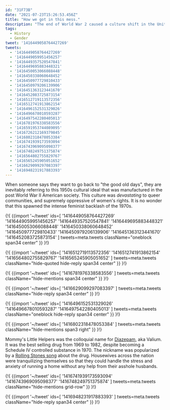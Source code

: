 ```yaml
---
id: "31F73B"
date: "2021-07-23T15:26:53.456Z"
title: "How we got in this mess."
description: "The end of World War 2 caused a culture shift in the United States that still harms us today."
tags:
  - History
  - Gender
tweet: '1416449058764427269'
tweets:
  - '1416449058764427269'
  - '1416449059951456257'
  - '1416449357520547841'
  - '1416449695883448321'
  - '1416450053066088448'
  - '1416450338060648452'
  - '1416450977729810433'
  - '1416450979206139906'
  - '1416451363123441670'
  - '1416452083725873154'
  - '1416512719113572356'
  - '1416512741913862154'
  - '1416496152531329026'
  - '1416496678010593287'
  - '1416497542280405013'
  - '1416781976338583556'
  - '1416591953744089095'
  - '1416726212169379845'
  - '1416802318478053384'
  - '1416741939173593094'
  - '1416743969095098377'
  - '1416748249751375874'
  - '1416564802755829767'
  - '1416565245905051652'
  - '1416629099297083397'
  - '1416948231917883393'
---
```


When someone says they want to go back to "the good old days", they are inevitably referring to this 1950s cultural ideal that was manufactured in the post World War II American society. This culture was *devastating* to queer communities, and supremely oppressive of women's rights. It is no wonder that this spawned the intense feminist backlash of the 1970s.

{!{
{{import '~/tweet' ids=[
  '1416449058764427269'
  '1416449059951456257'
  '1416449357520547841'
  '1416449695883448321'
  '1416450053066088448'
  '1416450338060648452'
  '1416450977729810433'
  '1416450979206139906'
  '1416451363123441670'
  '1416452083725873154'
] tweets=meta.tweets className="oneblock span34 center" }}
}!}

{!{
{{import '~/tweet' ids=[
  '1416512719113572356'
  '1416512741913862154'
  '1416564802755829767'
  '1416565245905051652'
] tweets=meta.tweets className="hide-quoted hide-reply span34 center" }}
}!}

{!{
{{import '~/tweet' ids=[
  '1416781976338583556'
] tweets=meta.tweets className="hide-mentions span34 center" }}
}!}


{!{
{{import '~/tweet' ids=[
  '1416629099297083397'
] tweets=meta.tweets className="hide-reply span34 center" }}
}!}

{!{
{{import '~/tweet' ids=[
  '1416496152531329026'
  '1416496678010593287'
  '1416497542280405013'
] tweets=meta.tweets className="oneblock hide-reply span34 center" }}
}!}

{!{
{{import '~/tweet' ids=[
  '1416802318478053384'
] tweets=meta.tweets className="hide-mentions span3 right" }}
}!}

Mommy's Little Helpers was the colloquial name for [Diazepam](https://en.wikipedia.org/wiki/Diazepam), aka Valium. It was the best selling drug from 1969 to 1982, despite becoming a Schedule IV controlled substance in 1970. The nickname was popularized by a [Rolling Stones song](https://en.wikipedia.org/wiki/Mother%27s_Little_Helper) about the drug. Housewives across the nation were tranquilizing themselves so that they could handle the stress and anxiety of running a home without any help from their asshole husbands.

{!{
{{import '~/tweet' ids=[
  '1416741939173593094'
  '1416743969095098377'
  '1416748249751375874'
] tweets=meta.tweets className="hide-mentions grid-row" }}
}!}

{!{
{{import '~/tweet' ids=[
  '1416948231917883393'
] tweets=meta.tweets className="hide-reply span34 center" }}
}!}
